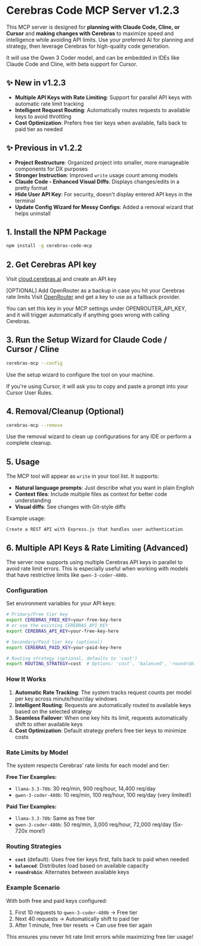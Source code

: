# Cerebras Code MCP Server v1.2.3

This MCP server is designed for **planning with Claude Code, Cline, or Cursor** and **making changes with Cerebras** to maximize speed and intelligence while avoiding API limits. Use your preferred AI for planning and strategy, then leverage Cerebras for high-quality code generation.

It will use the Qwen 3 Coder model, and can be embedded in IDEs like Claude Code and Cline, with beta support for Cursor.

## ✨ New in v1.2.3

- **Multiple API Keys with Rate Limiting**: Support for parallel API keys with automatic rate limit tracking
- **Intelligent Request Routing**: Automatically routes requests to available keys to avoid throttling
- **Cost Optimization**: Prefers free tier keys when available, falls back to paid tier as needed

## ✨ Previous in v1.2.2

- **Project Restructure**: Organized project into smaller, more manageable components for DX purposes
- **Stronger Instruction**: Improved `write` usage count among models
- **Claude Code - Enhanced Visual Diffs**: Displays changes/edits in a pretty format
- **Hide User API Key**: For security, doesn't display entered API keys in the terminal
- **Update Config Wizard for Messy Configs**: Added a removal wizard that helps uninstall

## 1. Install the NPM Package
```bash
npm install -g cerebras-code-mcp
```

## 2. Get Cerebras API key
Visit [cloud.cerebras.ai](https://cloud.cerebras.ai) and create an API key

[OPTIONAL] Add OpenRouter as a backup in case you hit your Cerebras rate limits
Visit [OpenRouter](https://openrouter.ai/) and get a key to use as a fallback provider.

You can set this key in your MCP settings under OPENROUTER_API_KEY, and it will trigger automatically if anything goes wrong with calling Cerebras.


## 3. Run the Setup Wizard for Claude Code / Cursor / Cline
```bash
cerebras-mcp --config
```

Use the setup wizard to configure the tool on your machine.

If you're using Cursor, it will ask you to copy and paste a prompt into your Cursor User Rules.

## 4. Removal/Cleanup (Optional)
```bash
cerebras-mcp --remove
```

Use the removal wizard to clean up configurations for any IDE or perform a complete cleanup.

## 5. Usage

The MCP tool will appear as `write` in your tool list. It supports:

- **Natural language prompts**: Just describe what you want in plain English
- **Context files**: Include multiple files as context for better code understanding
- **Visual diffs**: See changes with Git-style diffs

Example usage:
```
Create a REST API with Express.js that handles user authentication
```

## 6. Multiple API Keys & Rate Limiting (Advanced)

The server now supports using multiple Cerebras API keys in parallel to avoid rate limit errors. This is especially useful when working with models that have restrictive limits like `qwen-3-coder-480b`.

### Configuration

Set environment variables for your API keys:

```bash
# Primary/Free tier key
export CEREBRAS_FREE_KEY=your-free-key-here
# or use the existing CEREBRAS_API_KEY
export CEREBRAS_API_KEY=your-free-key-here

# Secondary/Paid tier key (optional)
export CEREBRAS_PAID_KEY=your-paid-key-here

# Routing strategy (optional, defaults to 'cost')
export ROUTING_STRATEGY=cost  # Options: 'cost', 'balanced', 'roundrobin'
```

### How It Works

1. **Automatic Rate Tracking**: The system tracks request counts per model per key across minute/hour/day windows
2. **Intelligent Routing**: Requests are automatically routed to available keys based on the selected strategy
3. **Seamless Failover**: When one key hits its limit, requests automatically shift to other available keys
4. **Cost Optimization**: Default strategy prefers free tier keys to minimize costs

### Rate Limits by Model

The system respects Cerebras' rate limits for each model and tier:

**Free Tier Examples:**
- `llama-3.3-70b`: 30 req/min, 900 req/hour, 14,400 req/day
- `qwen-3-coder-480b`: 10 req/min, 100 req/hour, 100 req/day (very limited!)

**Paid Tier Examples:**
- `llama-3.3-70b`: Same as free tier
- `qwen-3-coder-480b`: 50 req/min, 3,000 req/hour, 72,000 req/day (5x-720x more!)

### Routing Strategies

- **`cost`** (default): Uses free tier keys first, falls back to paid when needed
- **`balanced`**: Distributes load based on available capacity
- **`roundrobin`**: Alternates between available keys

### Example Scenario

With both free and paid keys configured:
1. First 10 requests to `qwen-3-coder-480b` → Free tier
2. Next 40 requests → Automatically shift to paid tier
3. After 1 minute, free tier resets → Can use free tier again

This ensures you never hit rate limit errors while maximizing free tier usage!